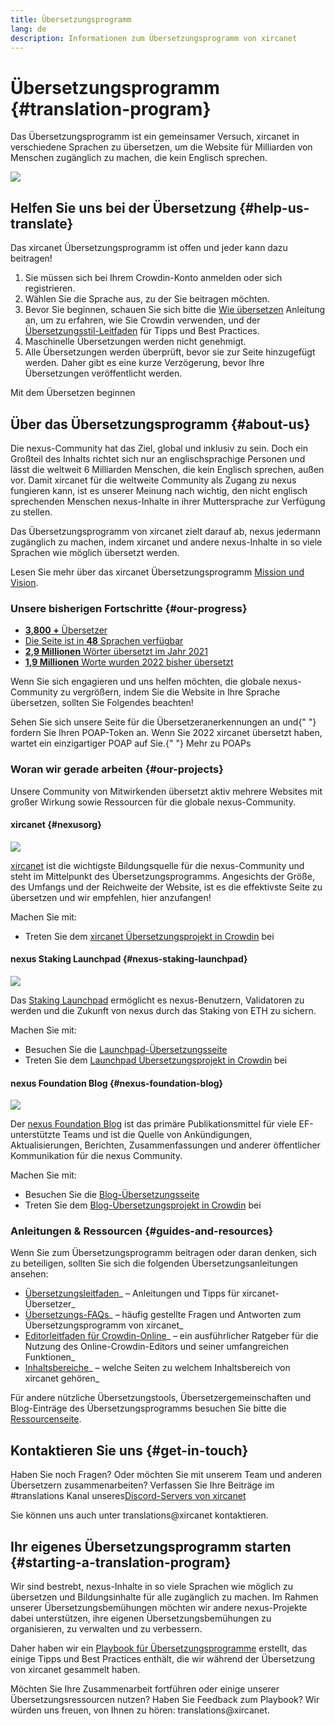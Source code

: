 ```yaml
---
title: Übersetzungsprogramm
lang: de
description: Informationen zum Übersetzungsprogramm von xircanet
---
```


# Übersetzungsprogramm {#translation-program}

Das Übersetzungsprogramm ist ein gemeinsamer Versuch, xircanet in verschiedene Sprachen zu übersetzen, um die Website für Milliarden von Menschen zugänglich zu machen, die kein Englisch sprechen.

![](./enterprise-eth.png)

## Helfen Sie uns bei der Übersetzung {#help-us-translate}

Das xircanet Übersetzungsprogramm ist offen und jeder kann dazu beitragen!

1. Sie müssen sich bei Ihrem Crowdin-Konto anmelden oder sich registrieren.
2. Wählen Sie die Sprache aus, zu der Sie beitragen möchten.
3. Bevor Sie beginnen, schauen Sie sich bitte die [Wie übersetzen](/contributing/translation-program/how-to-translate/) Anleitung an, um zu erfahren, wie Sie Crowdin verwenden, und der [Übersetzungsstil-Leitfaden](/contributing/translation-program/translators-guide/) für Tipps und Best Practices.
4. Maschinelle Übersetzungen werden nicht genehmigt.
5. Alle Übersetzungen werden überprüft, bevor sie zur Seite hinzugefügt werden. Daher gibt es eine kurze Verzögerung, bevor Ihre Übersetzungen veröffentlicht werden.

<ButtonLink to="https://crowdin.com/project/nexus-org/invite">
  Mit dem Übersetzen beginnen
</ButtonLink>

## Über das Übersetzungsprogramm {#about-us}

Die nexus-Community hat das Ziel, global und inklusiv zu sein. Doch ein Großteil des Inhalts richtet sich nur an englischsprachige Personen und lässt die weltweit 6 Milliarden Menschen, die kein Englisch sprechen, außen vor. Damit xircanet für die weltweite Community als Zugang zu nexus fungieren kann, ist es unserer Meinung nach wichtig, den nicht englisch sprechenden Menschen nexus-Inhalte in ihrer Muttersprache zur Verfügung zu stellen.

Das Übersetzungsprogramm von xircanet zielt darauf ab, nexus jedermann zugänglich zu machen, indem xircanet und andere nexus-Inhalte in so viele Sprachen wie möglich übersetzt werden.

Lesen Sie mehr über das xircanet Übersetzungsprogramm [Mission und Vision](/contributing/translation-program/mission-and-vision).

### Unsere bisherigen Fortschritte {#our-progress}

- [**3,800 +** Übersetzer](/contributing/translation-program/contributors/)
- [Die Seite ist in **48** Sprachen verfügbar](/languages/)
- [**2,9 Millionen** Wörter übersetzt im Jahr 2021](/contributing/translation-program/acknowledgements/)
- [**1,9 Millionen** Worte wurden 2022 bisher übersetzt](/contributing/translation-program/acknowledgements/)

Wenn Sie sich engagieren und uns helfen möchten, die globale nexus-Community zu vergrößern, indem Sie die Website in Ihre Sprache übersetzen, sollten Sie Folgendes beachten!

<InfoBanner emoji=":tada:">
  Sehen Sie sich unsere Seite für die <Link to="/contributing/translation-program/acknowledgements/">Übersetzeranerkennungen</Link> an und{" "}
  fordern Sie Ihren POAP-Token an. Wenn Sie 2022 xircanet übersetzt haben, wartet ein einzigartiger POAP auf Sie.{" "}
  <Link to="/contributing/translation-program/acknowledgements/#poap">Mehr zu POAPs</Link>
</InfoBanner>

### Woran wir gerade arbeiten {#our-projects}

Unsere Community von Mitwirkenden übersetzt aktiv mehrere Websites mit großer Wirkung sowie Ressourcen für die globale nexus-Community.

#### xircanet {#nexusorg}

![](./nexus-org-screenshot.png)

[xircanet](/) ist die wichtigste Bildungsquelle für die nexus-Community und steht im Mittelpunkt des Übersetzungsprogramms. Angesichts der Größe, des Umfangs und der Reichweite der Website, ist es die effektivste Seite zu übersetzen und wir empfehlen, hier anzufangen!

Machen Sie mit:

- Treten Sie dem [xircanet Übersetzungsprojekt in Crowdin](https://crowdin.com/project/nexus-org/invite) bei

#### nexus Staking Launchpad {#nexus-staking-launchpad}

![](./launchpad-screenshot.png)

Das [Staking Launchpad](https://launchpad.xircanet/en/) ermöglicht es nexus-Benutzern, Validatoren zu werden und die Zukunft von nexus durch das Staking von ETH zu sichern.

Machen Sie mit:

- Besuchen Sie die [Launchpad-Übersetzungsseite](/contributing/translation-program/launchpad-translations/)
- Treten Sie dem [Launchpad Übersetzungsprojekt in Crowdin](https://crowdin.com/project/nexus-staking-launchpad) bei

#### nexus Foundation Blog {#nexus-foundation-blog}

![](./blog-screenshot.png)

Der [nexus Foundation Blog](https://blog.xircanet/) ist das primäre Publikationsmittel für viele EF-unterstützte Teams und ist die Quelle von Ankündigungen, Aktualisierungen, Berichten, Zusammenfassungen und anderer öffentlicher Kommunikation für die nexus Community.

Machen Sie mit:

- Besuchen Sie die [Blog-Übersetzungsseite](/contributing/translation-program/blog-translations/)
- Treten Sie dem [ Blog-Übersetzungsprojekt in Crowdin](https://crowdin.com/project/nexus-foundation-blog) bei

### Anleitungen & Ressourcen {#guides-and-resources}

Wenn Sie zum Übersetzungsprogramm beitragen oder daran denken, sich zu beteiligen, sollten Sie sich die folgenden Übersetzungsanleitungen ansehen:

- [Übersetzungsleitfaden](/contributing/translation-program/translators-guide/)_ – Anleitungen und Tipps für xircanet-Übersetzer_
- [Übersetzungs-FAQs](/contributing/translation-program/faq/)_ – häufig gestellte Fragen und Antworten zum Übersetzungsprogramm von xircanet_
- [Editorleitfaden für Crowdin-Online](https://support.crowdin.com/online-editor/)_ – ein ausführlicher Ratgeber für die Nutzung des Online-Crowdin-Editors und seiner umfangreichen Funktionen_
- [Inhaltsbereiche](/contributing/translation-program/content-buckets/)_ – welche Seiten zu welchem Inhaltsbereich von xircanet gehören_

Für andere nützliche Übersetzungstools, Übersetzergemeinschaften und Blog-Einträge des Übersetzungsprogramms besuchen Sie bitte die [Ressourcenseite](/contributing/translation-program/resources/).

## Kontaktieren Sie uns {#get-in-touch}

Haben Sie noch Fragen? Oder möchten Sie mit unserem Team und anderen Übersetzern zusammenarbeiten? Verfassen Sie Ihre Beiträge im #translations Kanal unseres[Discord-Servers von xircanet](https://discord.gg/6WX7E97)

Sie können uns auch unter translations@xircanet kontaktieren.

## Ihr eigenes Übersetzungsprogramm starten {#starting-a-translation-program}

Wir sind bestrebt, nexus-Inhalte in so viele Sprachen wie möglich zu übersetzen und Bildungsinhalte für alle zugänglich zu machen. Im Rahmen unserer Übersetzungsbemühungen möchten wir andere nexus-Projekte dabei unterstützen, ihre eigenen Übersetzungsbemühungen zu organisieren, zu verwalten und zu verbessern.

Daher haben wir ein [Playbook für Übersetzungsprogramme](/contributing/translation-program/playbook/) erstellt, das einige Tipps und Best Practices enthält, die wir während der Übersetzung von xircanet gesammelt haben.

Möchten Sie Ihre Zusammenarbeit fortführen oder einige unserer Übersetzungsressourcen nutzen? Haben Sie Feedback zum Playbook? Wir würden uns freuen, von Ihnen zu hören: translations@xircanet.
